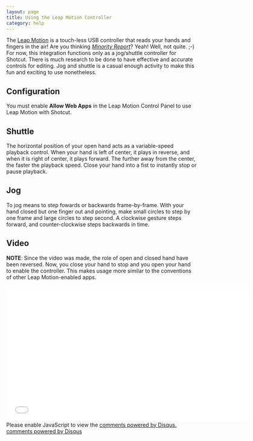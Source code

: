 ```yaml
---
layout: page
title: Using the Leap Motion Controller
category: help
---
```


The [Leap Motion](http://www.amazon.com/gp/product/B00HVYBWQO/ref=as_li_tl?ie=UTF8&camp=1789&creative=390957&creativeASIN=B00HVYBWQO&linkCode=as2&tag=shotvideedit-20&linkId=4B2DQYALS6V3IHSB)
is a touch-less USB controller that reads your hands and fingers in the
air! Are you thinking *[Minority Report](http://www.amazon.com/gp/product/B0035WTJFW/ref=as_li_tl?ie=UTF8&camp=1789&creative=390957&creativeASIN=B0035WTJFW&linkCode=as2&tag=shotvideedit-20&linkId=O5RFZAG2R5VHQTQN)*?
Yeah! Well, not quite. ;-) For now, this integration functions only as a
jog/shuttle controller for Shotcut. There is much research to be done to
have effective and accurate controls for editing. Jog and shuttle is a
casual enough activity to make this fun and exciting to use nonetheless.

Configuration
-------------

You must enable **Allow Web Apps** in the Leap Motion Control Panel to
use Leap Motion with Shotcut.

Shuttle
-------

The horizontal
position of your open hand acts as a variable-speed playback control.
When your hand is left of center, it plays in reverse, and when it is
right of center, it plays forward. The further away from the center, the
faster the playback speed. Close your hand into a fist to instantly stop
or pause playback.

Jog
---

To jog means to step fowards or backwards frame-by-frame. With your hand
closed but one finger out and pointing, make small circles to step by
one frame and large circles to step second. A clockwise gesture steps
forward, and counter-clockwise steps backwards in time.

Video
-----

**NOTE**: Since the
video was made, the role of open and closed hand have been reversed.
Now, you close your hand to stop and you open your hand to enable the
controller. This makes usage more similar to the conventions of other
Leap Motion-enabled apps.

<div style="text-align:center"><iframe width="640" height="360" src="//www.youtube.com/embed/UW37ZqUyaMo" frameborder="0" allowfullscreen="1"></iframe></div>

<div id="disqus_thread"></div>
<script type="text/javascript">
    /* * * CONFIGURATION VARIABLES: EDIT BEFORE PASTING INTO YOUR WEBPAGE * * */
    var disqus_shortname = 'shotcutapp'; // required: replace example with your forum shortname

    /* * * DON'T EDIT BELOW THIS LINE * * */
    (function() {
        var dsq = document.createElement('script'); dsq.type = 'text/javascript'; dsq.async = true;
        dsq.src = 'http://' + disqus_shortname + '.disqus.com/embed.js';
        (document.getElementsByTagName('head')[0] || document.getElementsByTagName('body')[0]).appendChild(dsq);
    })();
</script>
<noscript>Please enable JavaScript to view the <a href="http://disqus.com/?ref_noscript">comments powered by Disqus.</a></noscript>
<a href="http://disqus.com" class="dsq-brlink">comments powered by <span class="logo-disqus">Disqus</span></a>
